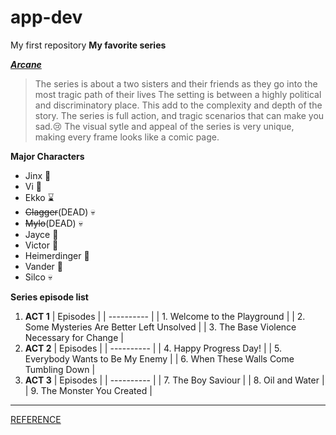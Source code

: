 # app-dev
My first repository
**My favorite series**


 [***Arcane***](https://www.netflix.com/ph-en/title/81435684)

> The series is about a two sisters and their friends as they go into the most tragic path of their lives
> The setting is between a highly political and discriminatory place.
> This add to the complexity and depth of the story. 
> The series is full action, and tragic scenarios that can make you sad.:cry:
> The visual sytle and appeal of the series is very unique, making every frame looks like a comic page. 

**Major Characters**
- Jinx :rocket:
- Vi :punch:
- Ekko :hourglass:
- ~~Clagger~~(DEAD) :skull:
- ~~Mylo~~(DEAD) :skull:
- Jayce :hammer:
- Victor :running:
- Heimerdinger :memo:
- Vander :dog:
- Silco :skull:


**Series episode list**
1. **ACT 1**
   | Episodes |
   | ---------- |
   | 1. Welcome to the Playground |
   | 2. Some Mysteries Are Better Left Unsolved |
   | 3. The Base Violence Necessary for Change |
2. **ACT 2**
   | Episodes |
   | ---------- |
   | 4. Happy Progress Day! |
   | 5. Everybody Wants to Be My Enemy |
   | 6. When These Walls Come Tumbling Down |
3. **ACT 3**
   | Episodes |
   | ---------- |
   | 7. The Boy Saviour |
   | 8. Oil and Water |
   | 9. The Monster You Created |
   
 ---
 
 [REFERENCE](https://www.netflix.com/ph-en/title/81435684)
